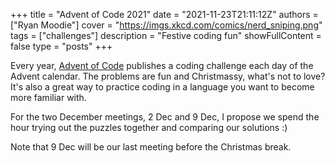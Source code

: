 +++
title = "Advent of Code 2021"
date = "2021-11-23T21:11:12Z"
authors = ["Ryan Moodie"]
cover = "https://imgs.xkcd.com/comics/nerd_sniping.png"
tags = ["challenges"]
description = "Festive coding fun"
showFullContent = false
type = "posts"
+++

Every year, [Advent of Code](https://adventofcode.com/) publishes a coding challenge each day of the Advent calendar.
The problems are fun and Christmassy, what's not to love?
It's also a great way to practice coding in a language you want to become more familiar with.

For the two December meetings, 2 Dec and 9 Dec, I propose we spend the hour trying out the puzzles together and comparing our solutions :)

Note that 9 Dec will be our last meeting before the Christmas break.

